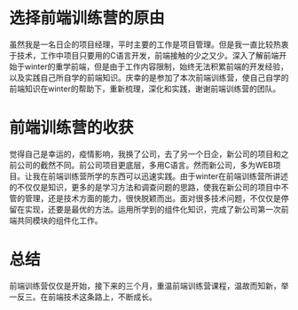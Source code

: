 # 选择前端训练营的原由
虽然我是一名日企的项目经理，平时主要的工作是项目管理。但是我一直比较热衷于技术，工作中项目只要用的C语言开发，前端接触的少之又少。深入了解前端开始于winter的重学前端，但是由于工作内容限制，始终无法积累前端的开发经验，以及实践自己所自学的前端知识。庆幸的是参加了本次前端训练营，使自己自学的前端知识在winter的帮助下，重新梳理，深化和实践，谢谢前端训练营的团队。

# 前端训练营的收获
觉得自己是幸运的，疫情影响，我换了公司，去了另一个日企，新公司的项目和之前公司的截然不同。前公司项目更底层，多用C语言。然而新公司，多为WEB项目。让我在前端训练营所学的东西可以迅速实践。由于winter在前端训练营所讲述的不仅仅是知识，更多的是学习方法和调查问题的思路，使我在新公司的项目中不管的管理，还是技术方面的能力，很快脱颖而出。面对很多技术问题，不仅仅是停留在实现，还要是最优的方法。运用所学到的组件化知识，完成了新公司第一次前端共同模块的组件化工作。

# 总结
前端训练营仅仅是开始，接下来的三个月，重温前端训练营课程，温故而知新，举一反三。在前端技术这条路上，不断成长。